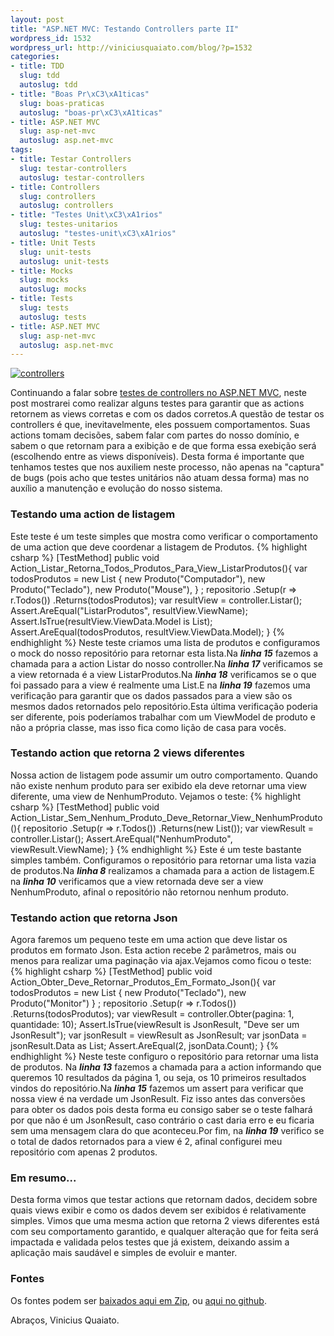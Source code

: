 ```yaml
--- 
layout: post
title: "ASP.NET MVC: Testando Controllers parte II"
wordpress_id: 1532
wordpress_url: http://viniciusquaiato.com/blog/?p=1532
categories: 
- title: TDD
  slug: tdd
  autoslug: tdd
- title: "Boas Pr\xC3\xA1ticas"
  slug: boas-praticas
  autoslug: "boas-pr\xC3\xA1ticas"
- title: ASP.NET MVC
  slug: asp-net-mvc
  autoslug: asp.net-mvc
tags: 
- title: Testar Controllers
  slug: testar-controllers
  autoslug: testar-controllers
- title: Controllers
  slug: controllers
  autoslug: controllers
- title: "Testes Unit\xC3\xA1rios"
  slug: testes-unitarios
  autoslug: "testes-unit\xC3\xA1rios"
- title: Unit Tests
  slug: unit-tests
  autoslug: unit-tests
- title: Mocks
  slug: mocks
  autoslug: mocks
- title: Tests
  slug: tests
  autoslug: tests
- title: ASP.NET MVC
  slug: asp-net-mvc
  autoslug: asp.net-mvc
---
```



[![](http://viniciusquaiato.com/images_posts/controllers-150x150.jpg "controllers")](http://viniciusquaiato.com/images_posts/controllers.jpg)

Continuando a falar sobre [testes de controllers no ASP.NET MVC](http://viniciusquaiato.com/blog/asp-net-mvc-testando-controllers-parte-i/), neste post mostrarei como realizar alguns testes para garantir que as actions retornem as views corretas e com os dados corretos.A questão de testar os controllers é que, inevitavelmente, eles possuem comportamentos. Suas actions tomam decisões, sabem falar com partes do nosso domínio, e sabem o que retornam para a exibição e de que forma essa exebição será (escolhendo entre as views disponíveis). Desta forma é importante que tenhamos testes que nos auxiliem neste processo, não apenas na "captura" de bugs (pois acho que testes unitários não atuam dessa forma) mas no auxílio a manutenção e evolução do nosso sistema.

### Testando uma action de listagem
Este teste é um teste simples que mostra como verificar o comportamento de uma action que deve coordenar a listagem de Produtos.
{% highlight csharp %}
[TestMethod]
public void Action_Listar_Retorna_Todos_Produtos_Para_View_ListarProdutos(){
var todosProdutos = new List<produto>                            {                                new Produto("Computador"),                                new Produto("Teclado"),                                new Produto("Mouse"),                            }
;
    repositorio        .Setup(r => r.Todos())        .Returns(todosProdutos);
var resultView = controller.Listar();
    Assert.AreEqual("ListarProdutos", resultView.ViewName);
    Assert.IsTrue(resultView.ViewData.Model is List<produto>);
    Assert.AreEqual(todosProdutos, resultView.ViewData.Model);
    }
</produto></produto>
{% endhighlight %}
Neste teste criamos uma lista de produtos e configuramos o mock do nosso repositório para retornar esta lista.Na **_linha 15_** fazemos a chamada para a action Listar do nosso controller.Na **_linha 17_** verificamos se a view retornada é a view ListarProdutos.Na **_linha 18_** verificamos se o que foi passado para a view é realmente uma List<produto>.E na **_linha 19_** fazemos uma verificação para garantir que os dados passados para a view são os mesmos dados retornados pelo repositório.Esta última verificação poderia ser diferente, pois poderíamos trabalhar com um ViewModel de produto e não a própria classe, mas isso fica como lição de casa para vocês.

### Testando action que retorna 2 views diferentes
Nossa action de listagem pode assumir um outro comportamento. Quando não existe nenhum produto para ser exibido ela deve retornar uma view diferente, uma view de NenhumProduto. Vejamos o teste:
{% highlight csharp %}
[TestMethod]
public void Action_Listar_Sem_Nenhum_Produto_Deve_Retornar_View_NenhumProduto(){    repositorio        .Setup(r => r.Todos())        .Returns(new List<produto>());
var viewResult = controller.Listar();
    Assert.AreEqual("NenhumProduto", viewResult.ViewName);
    }
</produto>
{% endhighlight %}
Este é um teste bastante simples também. Configuramos o repositório para retornar uma lista vazia de produtos.Na **_<em>linha 8</em>_** realizamos a chamada para a action de listagem.E na **_linha 10_** verificamos que a view retornada deve ser a view NenhumProduto, afinal o repositório não retornou nenhum produto.

### Testando action que retorna Json
Agora faremos um pequeno teste em uma action que deve listar os produtos em formato Json. Esta action recebe 2 parâmetros, mais ou menos para realizar uma paginação via ajax.Vejamos como ficou o teste:
{% highlight csharp %}
[TestMethod]
public void Action_Obter_Deve_Retornar_Produtos_Em_Formato_Json(){
var todosProdutos = new List<produto>                    {                        new Produto("Teclado"),                        new Produto("Monitor")                    }
;
    repositorio        .Setup(r => r.Todos())        .Returns(todosProdutos);
var viewResult = controller.Obter(pagina: 1, quantidade: 10);
    Assert.IsTrue(viewResult is JsonResult, "Deve ser um JsonResult");
var jsonResult = viewResult as JsonResult;
var jsonData = jsonResult.Data as List<produto>;
    Assert.AreEqual(2, jsonData.Count);
    }
</produto></produto>
{% endhighlight %}
Neste teste configuro o repositório para retornar uma lista de produtos. Na **_linha 13_** fazemos a chamada para a action informando que queremos 10 resultados da página 1, ou seja, os 10 primeiros resultados vindos do repositório.Na **_linha 15_** fazemos um assert para verificar que nossa view é na verdade um JsonResult. Fiz isso antes das conversões para obter os dados pois desta forma eu consigo saber se o teste falhará por que não é um JsonResult, caso contrário o cast daria erro e eu ficaria sem uma mensagem clara do que aconteceu.Por fim, na **_linha 19_** verifico se o total de dados retornados para a view é 2, afinal configurei meu repositório com apenas 2 produtos.

### Em resumo...
Desta forma vimos que testar actions que retornam dados, decidem sobre quais views exibir e como os dados devem ser exibidos é relativamente simples. Vimos que uma mesma action que retorna 2 views diferentes está com seu comportamento garantido, e qualquer alteração que for feita será impactada e validada pelos testes que já existem, deixando assim a aplicação mais saudável e simples de evoluir e manter.

### Fontes
Os fontes podem ser [baixados aqui em Zip](http://viniciusquaiato.com/files/codesamples/TDD/TestesControllerII.zip), ou [aqui no github](http://github.com/vquaiato/Testes-Controllers-ASP.NET-MVC).

Abraços,
Vinicius Quaiato.</produto>
